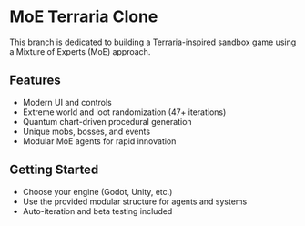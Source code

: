 # MoE Terraria Clone

This branch is dedicated to building a Terraria-inspired sandbox game using a Mixture of Experts (MoE) approach.

## Features
- Modern UI and controls
- Extreme world and loot randomization (47+ iterations)
- Quantum chart-driven procedural generation
- Unique mobs, bosses, and events
- Modular MoE agents for rapid innovation

## Getting Started
- Choose your engine (Godot, Unity, etc.)
- Use the provided modular structure for agents and systems
- Auto-iteration and beta testing included
